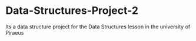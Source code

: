 # Data-Structures-Project-2
Its a data structure project for the Data Structures lesson in the university of Piraeus
